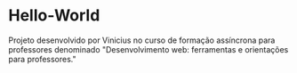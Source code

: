 # Hello-World
Projeto desenvolvido por Vinicius no curso de formação assíncrona para professores denominado "Desenvolvimento web: ferramentas e orientações para professores."
